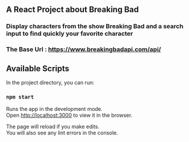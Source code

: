 
## A React Project about Breaking Bad
### Display characters from the show Breaking Bad and a search input to find quickly your favorite character

### The Base Url : https://www.breakingbadapi.com/api/

## Available Scripts

In the project directory, you can run:

### `npm start`

Runs the app in the development mode.<br />
Open [http://localhost:3000](http://localhost:3000) to view it in the browser.

The page will reload if you make edits.<br />
You will also see any lint errors in the console.

